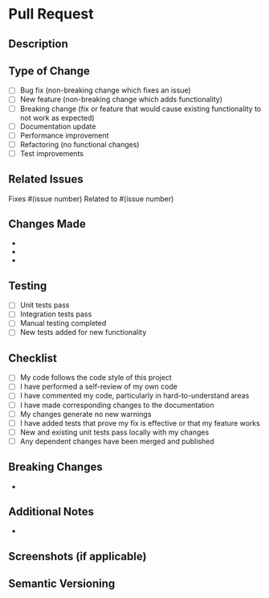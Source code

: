 # Pull Request

## Description
<!-- Provide a brief description of the changes in this PR -->

## Type of Change
<!-- Mark the relevant option with an "x" -->
- [ ] Bug fix (non-breaking change which fixes an issue)
- [ ] New feature (non-breaking change which adds functionality)
- [ ] Breaking change (fix or feature that would cause existing functionality to not work as expected)
- [ ] Documentation update
- [ ] Performance improvement
- [ ] Refactoring (no functional changes)
- [ ] Test improvements

## Related Issues
<!-- Link to any related issues -->
Fixes #(issue number)
Related to #(issue number)

## Changes Made
<!-- Describe the specific changes made -->
- 
- 
- 

## Testing
<!-- Describe the tests that were run -->
- [ ] Unit tests pass
- [ ] Integration tests pass
- [ ] Manual testing completed
- [ ] New tests added for new functionality

## Checklist
<!-- Mark completed items with an "x" -->
- [ ] My code follows the code style of this project
- [ ] I have performed a self-review of my own code
- [ ] I have commented my code, particularly in hard-to-understand areas
- [ ] I have made corresponding changes to the documentation
- [ ] My changes generate no new warnings
- [ ] I have added tests that prove my fix is effective or that my feature works
- [ ] New and existing unit tests pass locally with my changes
- [ ] Any dependent changes have been merged and published

## Breaking Changes
<!-- If this is a breaking change, describe what breaks and how to migrate -->
- 

## Additional Notes
<!-- Any additional information that reviewers should know -->
- 

## Screenshots (if applicable)
<!-- Add screenshots to help explain your changes -->

## Semantic Versioning
<!-- Add the appropriate semver label to your commit message -->
<!-- +semver: major (breaking changes) -->
<!-- +semver: minor (new features) -->
<!-- +semver: patch (bug fixes) -->
<!-- +semver: none (no version bump needed) -->
